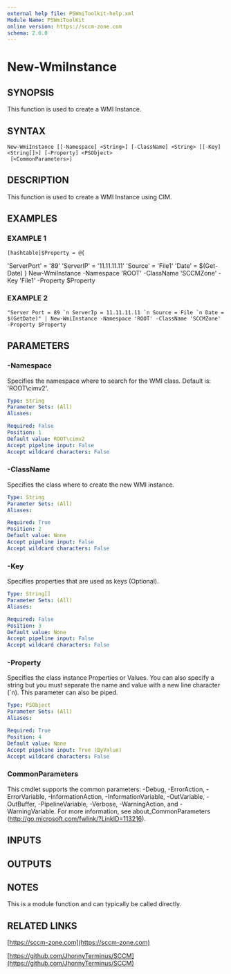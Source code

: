 ```yaml
---
external help file: PSWmiToolkit-help.xml
Module Name: PSWmiToolKit
online version: https://sccm-zone.com
schema: 2.0.0
---
```


# New-WmiInstance

## SYNOPSIS
This function is used to create a WMI Instance.

## SYNTAX

```
New-WmiInstance [[-Namespace] <String>] [-ClassName] <String> [[-Key] <String[]>] [-Property] <PSObject>
 [<CommonParameters>]
```

## DESCRIPTION
This function is used to create a WMI Instance using CIM.

## EXAMPLES

### EXAMPLE 1
```
[hashtable]$Property = @{
```

'ServerPort' = '89'
    'ServerIP' = '11.11.11.11'
    'Source' = 'File1'
    'Date' = $(Get-Date)
}
New-WmiInstance -Namespace 'ROOT' -ClassName 'SCCMZone' -Key 'File1' -Property $Property

### EXAMPLE 2
```
"Server Port = 89 `n ServerIp = 11.11.11.11 `n Source = File `n Date = $(GetDate)" | New-WmiInstance -Namespace 'ROOT' -ClassName 'SCCMZone' -Property $Property
```

## PARAMETERS

### -Namespace
Specifies the namespace where to search for the WMI class.
Default is: 'ROOT\cimv2'.

```yaml
Type: String
Parameter Sets: (All)
Aliases:

Required: False
Position: 1
Default value: ROOT\cimv2
Accept pipeline input: False
Accept wildcard characters: False
```

### -ClassName
Specifies the class where to create the new WMI instance.

```yaml
Type: String
Parameter Sets: (All)
Aliases:

Required: True
Position: 2
Default value: None
Accept pipeline input: False
Accept wildcard characters: False
```

### -Key
Specifies properties that are used as keys (Optional).

```yaml
Type: String[]
Parameter Sets: (All)
Aliases:

Required: False
Position: 3
Default value: None
Accept pipeline input: False
Accept wildcard characters: False
```

### -Property
Specifies the class instance Properties or Values.
You can also specify a string but you must separate the name and value with a new line character (\`n).
This parameter can also be piped.

```yaml
Type: PSObject
Parameter Sets: (All)
Aliases:

Required: True
Position: 4
Default value: None
Accept pipeline input: True (ByValue)
Accept wildcard characters: False
```

### CommonParameters
This cmdlet supports the common parameters: -Debug, -ErrorAction, -ErrorVariable, -InformationAction, -InformationVariable, -OutVariable, -OutBuffer, -PipelineVariable, -Verbose, -WarningAction, and -WarningVariable.
For more information, see about_CommonParameters (http://go.microsoft.com/fwlink/?LinkID=113216).

## INPUTS

## OUTPUTS

## NOTES
This is a module function and can typically be called directly.

## RELATED LINKS

[https://sccm-zone.com](https://sccm-zone.com)

[https://github.com/JhonnyTerminus/SCCM](https://github.com/JhonnyTerminus/SCCM)

